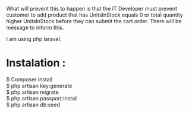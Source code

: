 What will prevent this to happen is that the IT Developer must prevent customer to add product that has UnitsInStock equals 0 or total quantity higher UnitsInStock
before they can submit the cart order. There will be message to inform this.  </br>

I am using php laravel. </br>  

# Instalation :
$ Composer install </br>
$ php artisan key:generate </br>
$ php artisan migrate </br>
$ php artisan passport:install </br>
$ php artisan db:seed